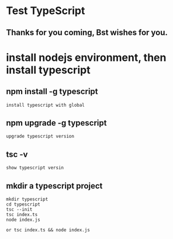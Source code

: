 # Test TypeScript
## Thanks for you coming, Bst wishes for you.

# install nodejs environment, then install typescript
## npm install -g typescript
    install typescript with global
## npm upgrade -g typescript
    upgrade typescript version
## tsc -v
    show typescript versin

## mkdir a typescript project
    mkdir typescript
    cd typescript
    tsc --init
    tsc index.ts
    node index.js

    or tsc index.ts && node index.js
